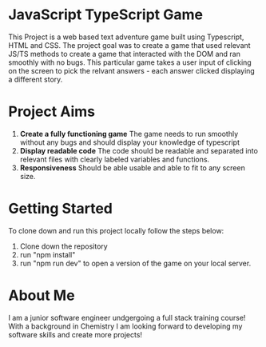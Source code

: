 # JavaScript TypeScript Game

This Project is a web based text adventure game built using Typescript, HTML and CSS. The project goal was 
to create a game that used relevant JS/TS methods to create a game that interacted with the DOM and ran 
smoothly with no bugs. This particular game takes a user input of clicking on the screen to pick the relvant
answers - each answer clicked displaying a different story. 

# Project Aims

1. **Create a fully functioning game** The game needs to run smoothly without any bugs and should display
    your knowledge of typescript
2. **Display readable code** The code should be readable and separated into relevant files with clearly
   labeled variables and functions.
3. **Responsiveness** Should be able usable and able to fit to any screen size.

# Getting Started

To clone down and run this project locally follow the steps below: 
1. Clone down the repository
2. run "npm install"
3. run "npm run dev" to open a version of the game on your local server.

# About Me
I am a junior software engineer undgergoing a full stack training course! With a background in Chemistry I
am looking forward to developing my software skills and create more projects! 
   

